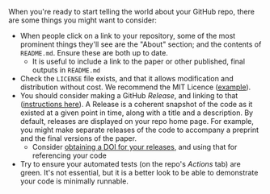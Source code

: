 When you're ready to start telling the world about your GitHub repo, there are some things you might want to consider:

* When people click on a link to your repository, some of the most prominent things they'll see are the "About" section; and the contents of `README.md`. Ensure these are both up to date.
    * It is useful to include a link to the paper or other published, final outputs in `README.md`
* Check the `LICENSE` file exists, and that it allows modification and distribution without cost. We recommend the MIT Licence ([example](https://github.com/opensafely/risk-factors-research/blob/main/LICENSE)).
* You should consider making a GitHub _Release_, and linking to that ([instructions here](https://docs.github.com/en/github/administering-a-repository/releasing-projects-on-github/managing-releases-in-a-repository)). A Release is a coherent snapshot of the code as it existed at a given point in time, along with a title and a description. By default, releases are displayed on your repo home page. For example, you might make separate releases of the code to accompany a preprint and the final versions of the paper.
    * Consider [obtaining a DOI for your releases](https://guides.github.com/activities/citable-code/), and using that for referencing your code
* Try to ensure your automated tests (on the repo's _Actions_ tab) are green. It's not essential, but it is a better look to be able to demonstrate your code is minimally runnable.
